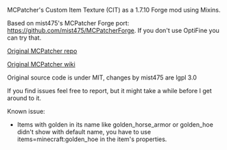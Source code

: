 MCPatcher's Custom Item Texture (CIT) as a 1.7.10 Forge mod using Mixins.

Based on mist475's MCPatcher Forge port: https://github.com/mist475/MCPatcherForge. If you don't use OptiFine you can try that.

[Original MCPatcher repo](https://bitbucket.org/prupe/mcpatcher/src/master/)

[Original MCPatcher wiki](https://bitbucket.org/prupe/mcpatcher/wiki/Home)

Original source code is under MIT, changes by mist475 are lgpl 3.0

If you find issues feel free to report, but it might take a while before I get around to it.

Known issue:
- Items with golden in its name like golden_horse_armor or golden_hoe didn't show with default name, you have to use items=minecraft:golden_hoe in the item's properties.

